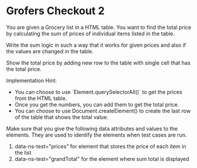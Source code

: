 # Grofers Checkout 2

You are given a Grocery list in a HTML table. You want to find the total price by calculating the sum of prices of individual items listed in the table. 

Write the sum logic in such a way that it works for given prices and also if the values are changed in the table. 

Show the total price by adding new row to the table with single cell that has the total price.
 

 Implementation Hint:
 
 <ul>
 
 <li>You can choose to use `Element.querySelectorAll()` to get the prices from the HTML table.</li>
 
 <li>Once you get the numbers, you can add them to get the total price.</li>
 
 <li>You can choose to use Document.createElement() to create the last row of the table that shows the total value.</li>
 
 </ul>
 

 

 Make sure that you give the following data attributes and values to the elements. They are used to identify the elements when test cases are run.
 
 <ol>
 
 <li>data-ns-test="prices" for element that stores the price of each item in the list</<li>
 
 <li>data-ns-test="grandTotal" for the element where sum total is displayed</li>

</ol>
